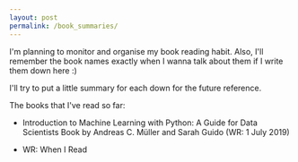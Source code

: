 ```yaml
---
layout: post
permalink: /book_summaries/
---
```


I'm planning to monitor and organise my book reading habit. Also, I'll remember the book names exactly when I wanna talk about them if I write them down here :)

I'll try to put a little summary for each down for the future reference.

The books that I've read so far:
- Introduction to Machine Learning with Python: A Guide for Data Scientists Book by Andreas C. Müller and Sarah Guido (WR: 1 July 2019)


* WR: When I Read
